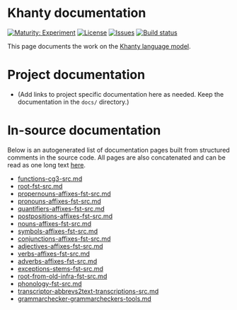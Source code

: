 # Khanty documentation

[![Maturity: Experiment](https://img.shields.io/badge/Maturity-Experiment-black.svg)](https://giellalt.github.io/MaturityClassification.html)
[![License](https://img.shields.io/github/license/giellalt/lang-kca)](https://raw.githubusercontent.com/giellalt/lang-kca/main/LICENSE)
[![Issues](https://img.shields.io/github/issues/giellalt/lang-kca)](https://github.com/giellalt/lang-kca/issues)
[![Build status](https://github.com/giellalt/lang-kca/workflows/Speller%20CI+CD/badge.svg)](https://github.com/giellalt/lang-kca/actions)

This page documents the work on the [Khanty language model](http://github.com/giellalt/lang-kca). 

# Project documentation

* (Add links to project specific documentation here as needed. Keep the documentation in the `docs/` directory.)

# In-source documentation

Below is an autogenerated list of documentation pages built from structured comments in the source code. All pages are also concatenated and can be read as one long text [here](kca.md).
* [functions-cg3-src.md](functions-cg3-src.md)
* [root-fst-src.md](root-fst-src.md)
* [propernouns-affixes-fst-src.md](propernouns-affixes-fst-src.md)
* [pronouns-affixes-fst-src.md](pronouns-affixes-fst-src.md)
* [quantifiers-affixes-fst-src.md](quantifiers-affixes-fst-src.md)
* [postpositions-affixes-fst-src.md](postpositions-affixes-fst-src.md)
* [nouns-affixes-fst-src.md](nouns-affixes-fst-src.md)
* [symbols-affixes-fst-src.md](symbols-affixes-fst-src.md)
* [conjunctions-affixes-fst-src.md](conjunctions-affixes-fst-src.md)
* [adjectives-affixes-fst-src.md](adjectives-affixes-fst-src.md)
* [verbs-affixes-fst-src.md](verbs-affixes-fst-src.md)
* [adverbs-affixes-fst-src.md](adverbs-affixes-fst-src.md)
* [exceptions-stems-fst-src.md](exceptions-stems-fst-src.md)
* [root-from-old-infra-fst-src.md](root-from-old-infra-fst-src.md)
* [phonology-fst-src.md](phonology-fst-src.md)
* [transcriptor-abbrevs2text-transcriptions-src.md](transcriptor-abbrevs2text-transcriptions-src.md)
* [grammarchecker-grammarcheckers-tools.md](grammarchecker-grammarcheckers-tools.md)
